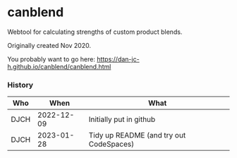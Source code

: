 # canblend

Webtool for calculating strengths of custom product blends.

Originally created Nov 2020.

You probably want to go here: <https://dan-jc-h.github.io/canblend/canblend.html>

### History


|Who |   When   | What |
|----|----------| ---- |
|DJCH|2022-12-09| Initially put in github |
|DJCH|2023-01-28| Tidy up README (and try out CodeSpaces)

